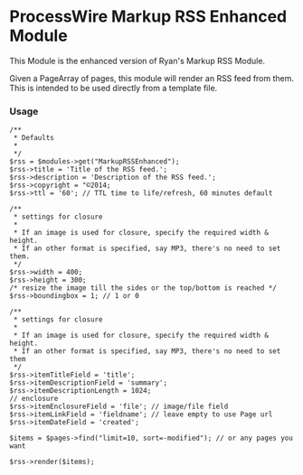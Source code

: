 # ProcessWire Markup RSS Enhanced Module

This Module is the enhanced version of Ryan's Markup RSS Module.

Given a PageArray of pages, this module will render an RSS feed from them.
This is intended to be used directly from a template file.

### Usage

    /**
     * Defaults
     *
     */
    $rss = $modules->get("MarkupRSSEnhanced");
    $rss->title = 'Title of the RSS feed.';
    $rss->description = 'Description of the RSS feed.';
    $rss->copyright = "©2014;
    $rss->ttl = '60'; // TTL time to life/refresh, 60 minutes default

    /**
     * settings for closure
     *
     * If an image is used for closure, specify the required width & height.
     * If an other format is specified, say MP3, there's no need to set them.
     */
    $rss->width = 400;
    $rss->height = 300;
    /* resize the image till the sides or the top/bottom is reached */
    $rss->boundingbox = 1; // 1 or 0

    /**
     * settings for closure
     *
     * If an image is used for closure, specify the required width & height.
     * If an other format is specified, say MP3, there's no need to set them
     */
    $rss->itemTitleField = 'title';
    $rss->itemDescriptionField = 'summary';
    $rss->itemDescriptionLength = 1024;
    // enclosure
    $rss->itemEnclosureField = 'file'; // image/file field
    $rss->itemLinkField = 'fieldname'; // leave empty to use Page url
    $rss->itemDateField = 'created';

    $items = $pages->find("limit=10, sort=-modified"); // or any pages you want

    $rss->render($items);
